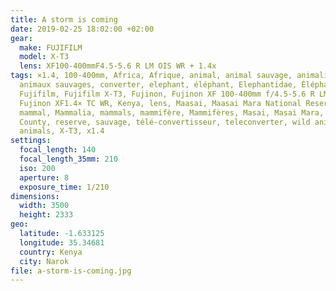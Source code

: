 ```yaml
---
title: A storm is coming
date: 2019-02-25 18:02:00 +02:00
gear:
  make: FUJIFILM
  model: X-T3
  lens: XF100-400mmF4.5-5.6 R LM OIS WR + 1.4x
tags: ×1.4, 100-400mm, Africa, Afrique, animal, animal sauvage, animalière,
  animaux sauvages, converter, elephant, éléphant, Elephantidae, Éléphantidés,
  Fujifilm, Fujifilm X-T3, Fujinon, Fujinon XF 100-400mm f/4.5-5.6 R LM OIS WR,
  Fujinon XF1.4× TC WR, Kenya, lens, Maasai, Maasai Mara National Reserve,
  mammal, Mammalia, mammals, mammifère, Mammifères, Masai, Masai Mara, Narok
  County, reserve, sauvage, télé-convertisseur, teleconverter, wild animal, wild
  animals, X-T3, x1.4
settings:
  focal_length: 140
  focal_length_35mm: 210
  iso: 200
  aperture: 8
  exposure_time: 1/210
dimensions:
  width: 3500
  height: 2333
geo:
  latitude: -1.633125
  longitude: 35.34681
  country: Kenya
  city: Narok
file: a-storm-is-coming.jpg
---
```



